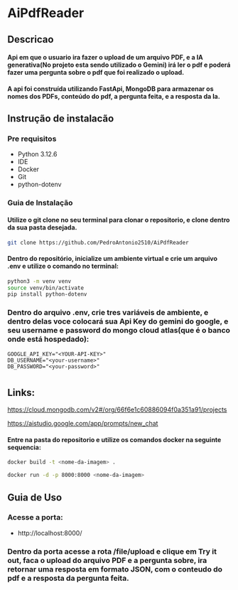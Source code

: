 # AiPdfReader

## Descricao
#### Api em que o usuario ira fazer o upload de um arquivo PDF, e a IA generativa(No projeto esta sendo utilizado o Gemini) irá ler o pdf e poderá fazer uma pergunta sobre o pdf que foi realizado o upload.

#### A api foi construída utilizando FastApi, MongoDB para armazenar os nomes dos PDFs, conteúdo do pdf, a pergunta feita, e a resposta da Ia.

## Instrução de instalacão

### Pre requisitos
 - Python 3.12.6
 - IDE
 - Docker
 - Git
 - python-dotenv

 ### Guia de Instalação

 #### Utilize o git clone no seu terminal para clonar o repositorio, e clone dentro da sua pasta desejada.

 ```bash
git clone https://github.com/PedroAntonio2510/AiPdfReader
 ```

 #### Dentro do repositório, inicialize um ambiente virtual e crie um arquivo .env e utilize o comando no terminal:
 ```bash
python3 -m venv venv
source venv/bin/activate
pip install python-dotenv
 ```

 ### Dentro do arquivo .env, crie tres variáveis de ambiente, e dentro delas voce colocará sua Api Key do gemini do google, e seu username e password do mongo cloud atlas(que é o banco onde está hospedado): 

    GOOGLE_API_KEY="<YOUR-API-KEY>"
    DB_USERNAME="<your-username>"
    DB_PASSWORD="<your-password>"
#
## Links: 
https://cloud.mongodb.com/v2#/org/66f6e1c60886094f0a351a91/projects

https://aistudio.google.com/app/prompts/new_chat


 #### Entre na pasta do repositorio e utilize os comandos docker na seguinte sequencia:

 ```bash
docker build -t <nome-da-imagem> . 

docker run -d -p 8000:8000 <nome-da-imagem>

 ```

## Guia de Uso
 
### Acesse a porta: 
  - http://localhost:8000/

### Dentro da porta acesse a rota /file/upload e clique em Try it out, faca o upload do arquivo PDF e a pergunta sobre, ira retornar uma resposta em formato JSON, com o conteudo do pdf e a resposta da pergunta feita. 



 



    